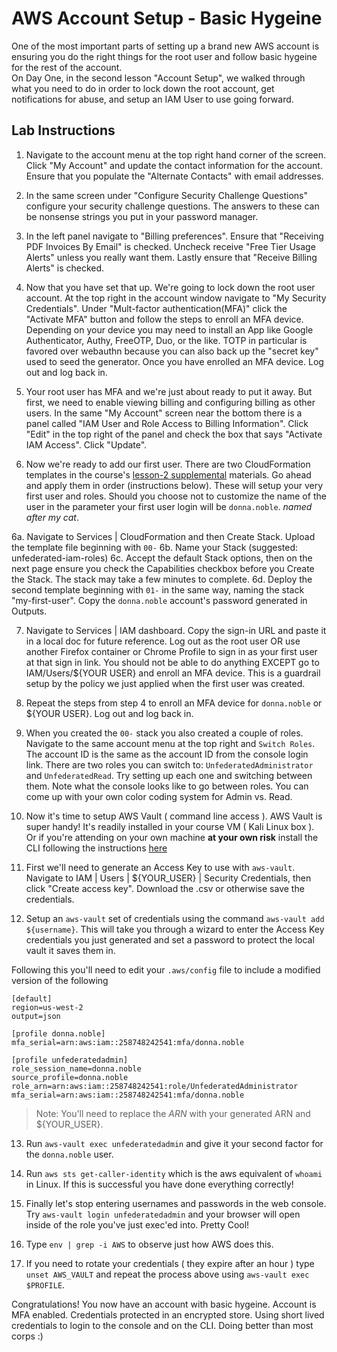 # AWS Account Setup - Basic Hygeine

One of the most important parts of setting up a brand new AWS account is ensuring
you do the right things for the root user and follow basic hygeine for the rest of the account.  
On Day One, in the second lesson "Account Setup", we walked through what you need to do
in order to lock down the root account, get notifications for abuse, and setup an IAM User to use going forward.

## Lab Instructions

1. Navigate to the account menu at the top right hand corner of the screen.  
Click "My Account" and update the contact information for the account.  Ensure that you populate the "Alternate Contacts" with email addresses.

2. In the same screen under "Configure Security Challenge Questions" configure your
security challenge questions.  The answers to these can be nonsense strings you put in your password manager.  

3. In the left panel navigate to "Billing preferences".  Ensure that "Receiving PDF Invoices By Email" is checked.  Uncheck receive "Free Tier Usage Alerts" unless you really want them.  Lastly ensure that "Receive Billing Alerts" is checked.

4. Now that you have set that up.  We're going to lock down the root user account.  At the top right in the account window navigate to 
"My Security Credentials".  Under "Mult-factor authentication(MFA)" click the "Activate MFA" button and follow the steps to enroll an MFA device.  Depending on your device you may need to install an App like Google Authenticator, Authy, FreeOTP, Duo, or the like.   TOTP in particular is favored over webauthn because you can also back up the "secret key" used to seed the generator.  Once you have enrolled an MFA device.  Log out and log back in.

5. Your root user has MFA and we're just about ready to put it away.  But first, we need to enable viewing billing and configuring billing as other users.  In the same "My Account" screen near the bottom there is a panel called "IAM User and Role Access to Billing Information".  Click "Edit" in the top right of the panel and check the box that says "Activate IAM Access".  Click "Update".

6. Now we're ready to add our first user.  There are two CloudFormation templates in the course's [lesson-2 supplemental](/supplemental/01-02) materials.  Go ahead and apply them in order (instructions below).  These will setup your very first user and roles.
Should you choose not to customize the name of the user in the parameter your first user login will be `donna.noble`.  _named after my cat_.

6a. Navigate to Services | CloudFormation and then Create Stack. Upload the template file beginning with `00-`
6b. Name your Stack (suggested: unfederated-iam-roles)
6c. Accept the default Stack options, then on the next page ensure you check the Capabilities checkbox before you Create the Stack. The stack may take a few minutes to complete.
6d. Deploy the second template beginning with `01-` in the same way, naming the stack "my-first-user". Copy the `donna.noble` account's password generated in Outputs.

7. Navigate to Services | IAM dashboard.  Copy the sign-in URL and paste it in a local doc for future reference.  Log out as the root user OR use another Firefox container or Chrome Profile to sign in as your first user at that sign in link.  You should not be able to do anything EXCEPT go to IAM/Users/${YOUR USER} and enroll an MFA device.  This
is a guardrail setup by the policy we just applied when the first user was created.  

8. Repeat the steps from step 4 to enroll an MFA device for `donna.noble` or ${YOUR USER}.  Log out and log back in.

9. When you created the `00-` stack you also created a couple of roles.  Navigate to the same account menu at the top right and `Switch Roles`.  The account ID is the same as the account ID from the console login link.  There are two roles you can switch to: `UnfederatedAdministrator` and `UnfederatedRead`.  Try setting up each one and switching between them.  Note what the console looks like to go between roles.  You can come up with your own color coding system for Admin vs. Read.

10. Now it's time to setup AWS Vault ( command line access ).  AWS Vault is super handy!  It's readily installed in your course VM ( Kali Linux box ).  Or if you're attending on your own machine **at your own risk** install the CLI following the instructions [here](https://github.com/99designs/aws-vault)

11. First we'll need to generate an Access Key to use with `aws-vault`. Navigate to IAM | Users | ${YOUR_USER} | Security Credentials, then click "Create access key". Download the .csv or otherwise save the credentials.

12. Setup an `aws-vault` set of credentials using the command `aws-vault add ${username}`.  This will take you through a wizard to enter the Access Key credentials you just generated and set a password to protect the local vault it saves them in.

Following this you'll need to edit your `.aws/config` file to include a modified version of the following

```
[default]
region=us-west-2
output=json

[profile donna.noble]
mfa_serial=arn:aws:iam::258748242541:mfa/donna.noble

[profile unfederatedadmin]
role_session_name=donna.noble
source_profile=donna.noble
role_arn=arn:aws:iam::258748242541:role/UnfederatedAdministrator
mfa_serial=arn:aws:iam::258748242541:mfa/donna.noble
```

> Note: You'll need to replace the _ARN_ with your generated ARN and ${YOUR_USER}.

13.  Run `aws-vault exec unfederatedadmin` and give it your second factor for the `donna.noble` user.

14.  Run `aws sts get-caller-identity` which is the aws equivalent of `whoami` in Linux.  If this is successful you have done everything correctly!

15.  Finally let's stop entering usernames and passwords in the web console.  Try `aws-vault login unfederatedadmin` and your browser will open inside of the role you've just exec'ed into.  Pretty Cool!

16.  Type `env | grep -i AWS` to observe just how AWS does this.

17.  If you need to rotate your credentials ( they expire after an hour ) type `unset AWS_VAULT` and repeat the process above using `aws-vault exec $PROFILE`.

Congratulations!  You now have an account with basic hygeine.  Account is MFA enabled.  Credentials protected in an encrypted store.  Using short lived credentials to login to the console and on the CLI.  Doing better than most corps :) 


